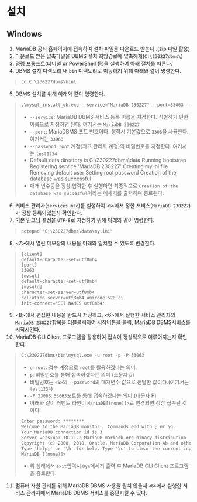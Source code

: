 # 설치
## Windows
1. MariaDB 공식 홈페이지에 접속하여 설치 파일을 다운로드 받는다 .(zip 파일 활용)
2. 다운로드 받은 압축파일을 DBMS 설치 희망경로에 압축해제(`C:\230227dbms\`)
3. 명령 프롬프트(터미널 or PowerShell 등)을 실행하여 아래 절차를 따른다.
4. DBMS 설치 디렉토리 내 `bin` 디렉토리로 이동하기 위해 아래와 같이 명령한다.
>```html
>cd C:\230227dbms\bin\
>```
5. DBMS 설치를 위해 아래와 같이 명령한다.
>```html
> .\mysql_install_db.exe --service="MariaDB 230227" --port=33063 --password="test1234"
>```
>- `--service`: MariaDB DBMS 서비스 등록 이름을 지정한다. 식별하기 편한 이름으로 지정하면 된다. 여기서는 `MariaDB 230227`
>- `--port`: MariaDBMS 포트 번호이다. 생략시 기본값으로 `3306`을 사용한다. 여기서는 `33063`
>- `--password`: `root` 계정(최고 관리자 계정)의 비밀번호를 지정한다. 여기서는 `test1234`
>- Default data directory is C:\230227dbms\data
   Running bootstrap
   Registering service 'MariaDB 230227'
   Creating my.ini file
   Removing default user
   Setting root password
   Creation of the database was successful
>- 매개 변수등을 정상 입력한 후 실행하면 최종적으로 `Creation of the database was succesful`이라는 메세지를 출력하며 종료된다.
6. 서비스 관리자(`services.msc`)를 실행하여 `<5>`에서 정한 서비스(`MariaDB 230227`)가 정상 등록되었는지 확인한다.
7. 기본 인코딩 설정을 `UTF-8`로 지정하기 위해 아래와 같이 명령한다.
>```html
> notepad "C:\230227dbms\data\my.ini"
>```
8. <7>에서 열린 메모장의 내용을 아래와 일치할 수 있도록 변경한다.
>```html
>[client]
>default-character-set=utf8mb4
>[port]
>33063
>[mysql]
>default-character-set=utf8mb4
>[mysqld]
>character-set-server=utf8mb4
>collation-server=utf8mb4_unicode_520_ci
>init-connect='SET NAMES utf8mb4'
>```
9. <8>에서 편집한 내용을 반드시 저장하고, <6>에서 실행한 서비스 관리자의 `MariaDB 230227`항목을 더블클릭하여 시작버튼을 클릭, MariaDB DBMS서비스를 시작시킨다.
10. MariaDB CLI Client 프로그램을 활용하여 접속이 정상적으로 이루어지는지 확인한다.
>```html
>C:\230227dbms\bin\mysql.exe -u root -p -P 33063
>```
>- `u root`: 접속 계정으로 `root`를 활용하겠다는 의미.
>- `p`: 비밀번호를 통해 접속하겠다는 의미 (소문자 p)
>  - 비밀번호는 `<5>`의 `--password`의 매개변수 값으로 전달한 값이다.(여기서는 `test1234`)
>- `-P 33063`: `33063`포트를 통해 접속하겠다는 의미.(대문자 P)
>- 아래와 같이 커맨트 라인이 `MariaDB[(none)]>`로 변경되면 정상 접속된 것이다.
>```html
>Enter password: ********
>Welcome to the MariaDB monitor.  Commands end with ; or \g.
>Your MariaDB connection id is 3
>Server version: 10.11.2-MariaDB mariadb.org binary distribution
>Copyright (c) 2000, 2018, Oracle, MariaDB Corporation Ab and others.
>Type 'help;' or '\h' for help. Type '\c' to clear the current input statement.
>MariaDB [(none)]>
>```
>- 위 상태에서 `exit`입력시 `Bye`메세지 출력 후 MariaDB CLI Client 프로그램을 종료한다.
11. 컴퓨터 자원 관리를 위해 MariaDB DBMS 사용을 원치 않을때 `<6>`에서 실행한 서비스 관리자에서 MariaDB DBMS 서비스를 중단시킬 수 있다.